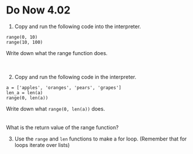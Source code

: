 # Do Now 4.02

1. Copy and run the following code into the interpreter. 

```
range(0, 10)
range(10, 100)
```
Write down what the range function does. 
<br>
<br>
<br>

2. Copy and run the following code in the interpreter. 

```
a = ['apples', 'oranges', 'pears', 'grapes']
len_a = len(a)
range(0, len(a))
```
Write down what `range(0, len(a))` does.
<br>
<br>
<br>
What is the return value of the range function? 
<br>

3. Use the `range` and `len` functions to make a for loop. (Remember that for loops iterate over lists)